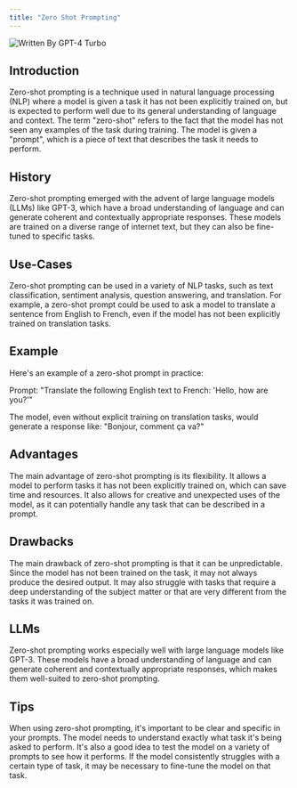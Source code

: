 ```yaml
---
title: "Zero Shot Prompting"
---
```


![Written By GPT-4 Turbo](https://img.shields.io/badge/Written%20By-GPT--4%20Turbo-5A5A5A?style=for-the-badge&logo=openai&logoColor=white)

## Introduction

Zero-shot prompting is a technique used in natural language processing (NLP) where a model is given a task it has not been explicitly trained on, but is expected to perform well due to its general understanding of language and context. The term "zero-shot" refers to the fact that the model has not seen any examples of the task during training. The model is given a "prompt", which is a piece of text that describes the task it needs to perform.

## History

Zero-shot prompting emerged with the advent of large language models (LLMs) like GPT-3, which have a broad understanding of language and can generate coherent and contextually appropriate responses. These models are trained on a diverse range of internet text, but they can also be fine-tuned to specific tasks.

## Use-Cases

Zero-shot prompting can be used in a variety of NLP tasks, such as text classification, sentiment analysis, question answering, and translation. For example, a zero-shot prompt could be used to ask a model to translate a sentence from English to French, even if the model has not been explicitly trained on translation tasks.

## Example

Here's an example of a zero-shot prompt in practice:

Prompt: "Translate the following English text to French: 'Hello, how are you?'"

The model, even without explicit training on translation tasks, would generate a response like: "Bonjour, comment ça va?"

## Advantages

The main advantage of zero-shot prompting is its flexibility. It allows a model to perform tasks it has not been explicitly trained on, which can save time and resources. It also allows for creative and unexpected uses of the model, as it can potentially handle any task that can be described in a prompt.

## Drawbacks

The main drawback of zero-shot prompting is that it can be unpredictable. Since the model has not been trained on the task, it may not always produce the desired output. It may also struggle with tasks that require a deep understanding of the subject matter or that are very different from the tasks it was trained on.

## LLMs

Zero-shot prompting works especially well with large language models like GPT-3. These models have a broad understanding of language and can generate coherent and contextually appropriate responses, which makes them well-suited to zero-shot prompting.

## Tips

When using zero-shot prompting, it's important to be clear and specific in your prompts. The model needs to understand exactly what task it's being asked to perform. It's also a good idea to test the model on a variety of prompts to see how it performs. If the model consistently struggles with a certain type of task, it may be necessary to fine-tune the model on that task.